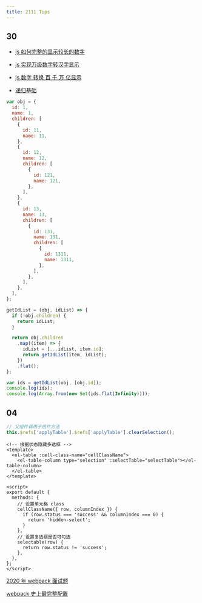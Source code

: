 ```yaml
---
title: 2111 Tips
---
```


## 30

- [js 如何完整的显示较长的数字](https://blog.csdn.net/SHY15651907150/article/details/101747665)

- [js 实现万级数字转汉字显示](https://blog.csdn.net/weixin_33767813/article/details/87946470)

- [js 数字 转换 百 千 万 亿显示](https://blog.csdn.net/qq_36595944/article/details/118342955)

- [递归基础](https://www.cnblogs.com/ygunoil/p/12524806.html)

```js
var obj = {
  id: 1,
  name: 1,
  children: [
    {
      id: 11,
      name: 11,
    },
    {
      id: 12,
      name: 12,
      children: [
        {
          id: 121,
          name: 121,
        },
      ],
    },
    {
      id: 13,
      name: 13,
      children: [
        {
          id: 131,
          name: 131,
          children: [
            {
              id: 1311,
              name: 1311,
            },
          ],
        },
      ],
    },
  ],
};

getIdList = (obj, idList) => {
  if (!obj.children) {
    return idList;
  }

  return obj.children
    .map((item) => {
      idList = [...idList, item.id];
      return getIdList(item, idList);
    })
    .flat();
};

var ids = getIdList(obj, [obj.id]);
console.log(ids);
console.log(Array.from(new Set(ids.flat(Infinity))));
```

## 04

```js
// 父组件调用子组件方法
this.$refs['applyTable'].$refs['applyTable'].clearSelection();
```

```vue
<!-- 根据状态隐藏多选框 -->
<template>
  <el-table :cell-class-name="cellClassName">
    <el-table-column type="selection" :selectTable="selectTable"></el-table-column>
  </el-table>
</template>

<script>
export default {
  methods: {
    // 设置单元格 class
    cellClassName({ row, columnIndex }) {
      if (row.status === 'success' && columnIndex === 0) {
        return 'hidden-select';
      }
    },
    // 设置复选框是否可勾选
    selectable(row) {
      return row.status != 'success';
    },
  },
};
</script>
```

[2020 年 webpack 面试题](https://blog.csdn.net/Aria_Miazzy/article/details/106235716)

[webpack 史上最完整配置](https://blog.csdn.net/qq_40860137/article/details/106404802)
